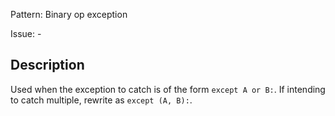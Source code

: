 Pattern: Binary op exception

Issue: -

## Description

Used when the exception to catch is of the form `except A or B:`. If intending to catch multiple, rewrite as `except (A, B):`.